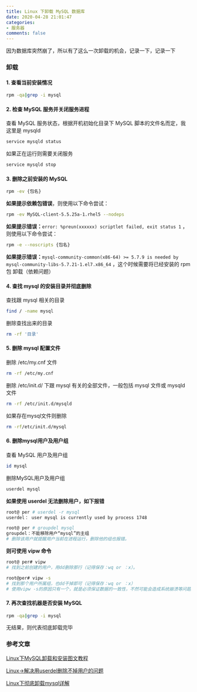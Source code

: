 ```yaml
---
title: Linux 下卸载 MySQL 数据库
date: 2020-04-28 21:01:47
categories:
- 服务器
comments: false
---
```


因为数据库突然崩了，所以有了这么一次卸载的机会，记录一下，记录一下

<!-- more -->

### 卸载

#### 1. 查看当前安装情况

```bash
rpm -qa|grep -i mysql
```



#### 2. 检查 MySQL 服务并关闭服务进程

查看 MySQL 服务状态，根据开机初始化目录下 MySQL 脚本的文件名而定，我这里是 mysqld

```bash
service mysqld status
```

如果正在运行则需要关闭服务

```bash
service mysqld stop
```



#### 3. 删除之前安装的 MySQL

```bash
rpm -ev {包名}
```

**如果提示依赖包错误**，则使用以下命令尝试：

```bash
rpm -ev MySQL-client-5.5.25a-1.rhel5 --nodeps
```

**如果提示错误：**`error: %preun(xxxxxx) scriptlet failed, exit status 1` ，则使用以下命令尝试：

```bash
rpm -e --noscripts {包名}
```

**如果提示错误：**`mysql-community-common(x86-64) >= 5.7.9 is needed by mysql-community-libs-5.7.21-1.el7.x86_64` ，这个时候需要将已经安装的 rpm包 卸载（依赖问题）



#### 4. 查找 mysql 的安装目录并彻底删除

查找跟 mysql 相关的目录

```bash
find / -name mysql 
```

删除查找出来的目录

```bash
rm -rf '目录'
```



#### 5. 删除 mysql 配置文件

删除 /etc/my.cnf 文件

```bash
rm -rf /etc/my.cnf
```

删除 /etc/init.d/ 下跟 mysql 有关的全部文件，一般包括 mysql 文件或 mysqld 文件

```bash
rm -rf /etc/init.d/mysqld
```

如果存在mysql文件则删除

```bash
rm -rf/etc/init.d/mysql
```



#### 6. 删除mysql用户及用户组

查看 MySQL 用户及用户组

```bash
id mysql
```

删除MySQL用户及用户组

```bash
userdel mysql
```

**如果使用 userdel 无法删除用户，如下报错**

```bash
root@ per # userdel -r mysql
userdel： user mysql is currently used by process 1748

root@ per # groupdel mysql
groupdel：不能移除用户“mysql”的主组
# 删除该用户就提醒用户当前在进程运行，删除他的组也报错。
```

**则可使用 vipw 命令**

```bash
root@ per# vipw
# 找到之前创建的用户，用dd删除那行（记得保存：wq or ：x）。

root@per# vipw -s
# 找到那个用户所属组，也dd干掉即可（记得保存：wq or ：x）
# 使用vipw -s的原因只有一个，就是必须保证数据的一致性，不然可能会造成系统崩溃等问题。
```



#### 7. 再次查找机器是否安装 MySQL

```bash
rpm -qa|grep -i mysql
```

无结果，则代表彻底卸载完毕




### 参考文章
[Linux下MySQL卸载和安装图文教程](https://www.jb51.net/article/129294.htm)

[Linux->解决用userdel删除不掉用户的问题](https://www.cnblogs.com/taomylife/p/7234892.html)

[Linux下彻底卸载mysql详解](https://www.cnblogs.com/javahr/p/9245443.html)